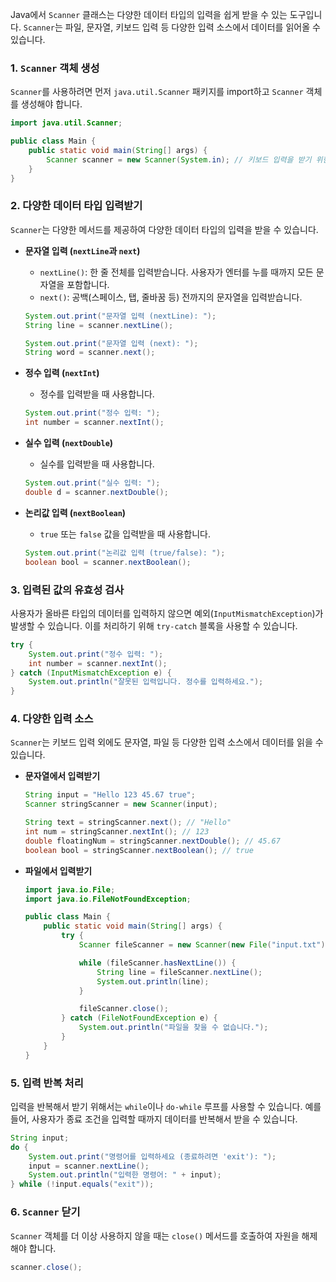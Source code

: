 Java에서 `Scanner` 클래스는 다양한 데이터 타입의 입력을 쉽게 받을 수 있는 도구입니다. `Scanner`는 파일, 문자열, 키보드 입력 등 다양한 입력 소스에서 데이터를 읽어올 수 있습니다.

### 1. `Scanner` 객체 생성
`Scanner`를 사용하려면 먼저 `java.util.Scanner` 패키지를 import하고 `Scanner` 객체를 생성해야 합니다.

```java
import java.util.Scanner;

public class Main {
    public static void main(String[] args) {
        Scanner scanner = new Scanner(System.in); // 키보드 입력을 받기 위한 Scanner 객체 생성
    }
}
```

### 2. 다양한 데이터 타입 입력받기
`Scanner`는 다양한 메서드를 제공하여 다양한 데이터 타입의 입력을 받을 수 있습니다.

- **문자열 입력 (`nextLine`과 `next`)**
  - `nextLine()`: 한 줄 전체를 입력받습니다. 사용자가 엔터를 누를 때까지 모든 문자열을 포함합니다.
  - `next()`: 공백(스페이스, 탭, 줄바꿈 등) 전까지의 문자열을 입력받습니다.

  ```java
  System.out.print("문자열 입력 (nextLine): ");
  String line = scanner.nextLine();

  System.out.print("문자열 입력 (next): ");
  String word = scanner.next();
  ```

- **정수 입력 (`nextInt`)**
  - 정수를 입력받을 때 사용합니다.

  ```java
  System.out.print("정수 입력: ");
  int number = scanner.nextInt();
  ```

- **실수 입력 (`nextDouble`)**
  - 실수를 입력받을 때 사용합니다.

  ```java
  System.out.print("실수 입력: ");
  double d = scanner.nextDouble();
  ```

- **논리값 입력 (`nextBoolean`)**
  - `true` 또는 `false` 값을 입력받을 때 사용합니다.

  ```java
  System.out.print("논리값 입력 (true/false): ");
  boolean bool = scanner.nextBoolean();
  ```

### 3. 입력된 값의 유효성 검사
사용자가 올바른 타입의 데이터를 입력하지 않으면 예외(`InputMismatchException`)가 발생할 수 있습니다. 이를 처리하기 위해 `try-catch` 블록을 사용할 수 있습니다.

```java
try {
    System.out.print("정수 입력: ");
    int number = scanner.nextInt();
} catch (InputMismatchException e) {
    System.out.println("잘못된 입력입니다. 정수를 입력하세요.");
}
```

### 4. 다양한 입력 소스
`Scanner`는 키보드 입력 외에도 문자열, 파일 등 다양한 입력 소스에서 데이터를 읽을 수 있습니다.

- **문자열에서 입력받기**

  ```java
  String input = "Hello 123 45.67 true";
  Scanner stringScanner = new Scanner(input);

  String text = stringScanner.next(); // "Hello"
  int num = stringScanner.nextInt(); // 123
  double floatingNum = stringScanner.nextDouble(); // 45.67
  boolean bool = stringScanner.nextBoolean(); // true
  ```

- **파일에서 입력받기**

  ```java
  import java.io.File;
  import java.io.FileNotFoundException;

  public class Main {
      public static void main(String[] args) {
          try {
              Scanner fileScanner = new Scanner(new File("input.txt"));

              while (fileScanner.hasNextLine()) {
                  String line = fileScanner.nextLine();
                  System.out.println(line);
              }

              fileScanner.close();
          } catch (FileNotFoundException e) {
              System.out.println("파일을 찾을 수 없습니다.");
          }
      }
  }
  ```

### 5. 입력 반복 처리
입력을 반복해서 받기 위해서는 `while`이나 `do-while` 루프를 사용할 수 있습니다. 예를 들어, 사용자가 종료 조건을 입력할 때까지 데이터를 반복해서 받을 수 있습니다.

```java
String input;
do {
    System.out.print("명령어를 입력하세요 (종료하려면 'exit'): ");
    input = scanner.nextLine();
    System.out.println("입력한 명령어: " + input);
} while (!input.equals("exit"));
```

### 6. `Scanner` 닫기
`Scanner` 객체를 더 이상 사용하지 않을 때는 `close()` 메서드를 호출하여 자원을 해제해야 합니다.

```java
scanner.close();
```
